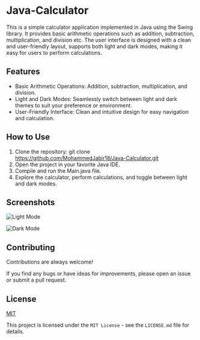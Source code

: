 # Java-Calculator
This is a simple calculator application implemented in Java using the Swing library. It provides basic arithmetic operations such as addition, subtraction, multiplication, and division etc. The user interface is designed with a clean and user-friendly layout, supports both light and dark modes, making it easy for users to perform calculations.


## Features

- Basic Arithmetic Operations: Addition, subtraction, multiplication, and division.
- Light and Dark Modes: Seamlessly switch between light and dark themes to suit your preference or environment.
- User-Friendly Interface: Clean and intuitive design for easy navigation and calculation.


## How to Use

1. Clone the repository: git clone https://github.com/MohammedJabir18/Java-Calculator.git
2. Open the project in your favorite Java IDE.
3. Compile and run the Main.java file.
4. Explore the calculator, perform calculations, and toggle between light and dark modes.


## Screenshots
![Light Mode](https://github.com/MohammedJabir18/Java-Calculator/assets/113545300/93b6c901-1efa-435c-bbc5-d8c5f6a004fb)

![Dark Mode](https://github.com/MohammedJabir18/Java-Calculator/assets/113545300/8ab46c82-2bab-4dd1-a7e0-ef15e51ca4a0)



## Contributing

Contributions are always welcome!

If you find any bugs or have ideas for improvements, please open an issue or submit a pull request.


## License

[MIT](https://choosealicense.com/licenses/mit/)

This project is licensed under the `MIT License` - see the `LICENSE.md` file for details.
